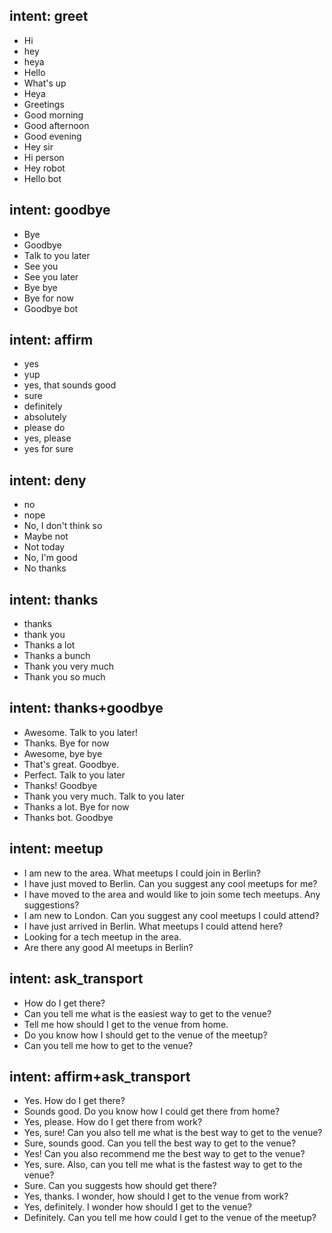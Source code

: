 ## intent: greet
- Hi
- hey
- heya
- Hello
- What's up
- Heya
- Greetings
- Good morning
- Good afternoon
- Good evening
- Hey sir
- Hi person
- Hey robot
- Hello bot

## intent: goodbye
- Bye
- Goodbye
- Talk to you later
- See you
- See you later
- Bye bye
- Bye for now
- Goodbye bot

## intent: affirm
- yes
- yup
- yes, that sounds good
- sure
- definitely
- absolutely
- please do
- yes, please
- yes for sure

## intent: deny
- no
- nope
- No, I don't think so
- Maybe not
- Not today
- No, I'm good
- No thanks

## intent: thanks
- thanks
- thank you
- Thanks a lot
- Thanks a bunch
- Thank you very much
- Thank you so much

## intent: thanks+goodbye
- Awesome. Talk to you later!
- Thanks. Bye for now
- Awesome, bye bye
- That's great. Goodbye.
- Perfect. Talk to you later
- Thanks! Goodbye
- Thank you very much. Talk to you later
- Thanks a lot. Bye for now
- Thanks bot. Goodbye

## intent: meetup
- I am new to the area. What meetups I could join in Berlin?
- I have just moved to Berlin. Can you suggest any cool meetups for me?
- I have moved to the area and would like to join some tech meetups. Any suggestions?
- I am new to London. Can you suggest any cool meetups I could attend?
- I have just arrived in Berlin. What meetups I could attend here?
- Looking for a tech meetup in the area.
- Are there any good AI meetups in Berlin?

## intent: ask_transport
- How do I get there?
- Can you tell me what is the easiest way to get to the venue?
- Tell me how should I get to the venue from home.
- Do you know how I should get to the venue of the meetup?
- Can you tell me how to get to the venue?

## intent: affirm+ask_transport
- Yes. How do I get there?
- Sounds good. Do you know how I could get there from home?
- Yes, please. How do I get there from work?
- Yes, sure! Can you also tell me what is the best way to get to the venue?
- Sure, sounds good. Can you tell the best way to get to the venue?
- Yes! Can you also recommend me the best way to get to the venue?
- Yes, sure. Also, can you tell me what is the fastest way to get to the venue?
- Sure. Can you suggests how should get there?
- Yes, thanks. I wonder, how should I get to the venue from work?
- Yes, definitely. I wonder how should I get to the venue?
- Definitely. Can you tell me how could I get to the venue of the meetup?